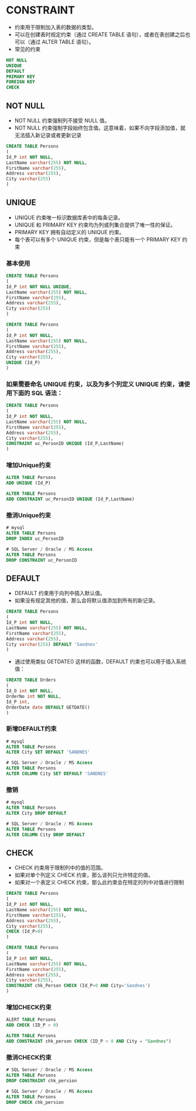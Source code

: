 # CONSTRAINT

- 约束用于限制加入表的数据的类型。
- 可以在创建表时规定约束（通过 CREATE TABLE 语句），或者在表创建之后也可以（通过 ALTER TABLE 语句）。
- 常见的约束

```sql
NOT NULL
UNIQUE
DEFAULT
PRIMARY KEY
FOREIGN KEY
CHECK
```

## NOT NULL

- NOT NULL 约束强制列不接受 NULL 值。
- NOT NULL 约束强制字段始终包含值。这意味着，如果不向字段添加值，就无法插入新记录或者更新记录

```sql
CREATE TABLE Persons
(
Id_P int NOT NULL,
LastName varchar(255) NOT NULL,
FirstName varchar(255),
Address varchar(255),
City varchar(255)
)
```

## UNIQUE

- UNIQUE 约束唯一标识数据库表中的每条记录。
- UNIQUE 和 PRIMARY KEY 约束均为列或列集合提供了唯一性的保证。
- PRIMARY KEY 拥有自动定义的 UNIQUE 约束。
- 每个表可以有多个 UNIQUE 约束，但是每个表只能有一个 PRIMARY KEY 约束

### 基本使用

```sql
CREATE TABLE Persons
(
Id_P int NOT NULL UNIQUE,
LastName varchar(255) NOT NULL,
FirstName varchar(255),
Address varchar(255),
City varchar(255)
)
```

```sql
CREATE TABLE Persons
(
Id_P int NOT NULL,
LastName varchar(255) NOT NULL,
FirstName varchar(255),
Address varchar(255),
City varchar(255),
UNIQUE (Id_P)
)
```

### 如果需要命名 UNIQUE 约束，以及为多个列定义 UNIQUE 约束，请使用下面的 SQL 语法：

```sql
CREATE TABLE Persons
(
Id_P int NOT NULL,
LastName varchar(255) NOT NULL,
FirstName varchar(255),
Address varchar(255),
City varchar(255),
CONSTRAINT uc_PersonID UNIQUE (Id_P,LastName)
)
```

### 增加Unique约束

```sql
ALTER TABLE Persons
ADD UNIQUE (Id_P)
```

```sql
ALTER TABLE Persons
ADD CONSTRAINT uc_PersonID UNIQUE (Id_P,LastName)
```

### 撤消Unique约束

```sql
# mysql
ALTER TABLE Persons
DROP INDEX uc_PersonID
```

```sql
# SQL Server / Oracle / MS Access
ALTER TABLE Persons
DROP CONSTRAINT uc_PersonID
```

## DEFAULT

- DEFAULT 约束用于向列中插入默认值。
- 如果没有规定其他的值，那么会将默认值添加到所有的新记录。

```sql
CREATE TABLE Persons
(
Id_P int NOT NULL,
LastName varchar(255) NOT NULL,
FirstName varchar(255),
Address varchar(255),
City varchar(255) DEFAULT 'Sandnes'
)
```

- 通过使用类似 GETDATE() 这样的函数，DEFAULT 约束也可以用于插入系统值：

```sql
CREATE TABLE Orders
(
Id_O int NOT NULL,
OrderNo int NOT NULL,
Id_P int,
OrderDate date DEFAULT GETDATE()
)
```

### 新增DEFAULT约束

```sql
# mysql
ALTER TABLE Persons
ALTER City SET DEFAULT 'SANDNES'
```

```sql
# SQL Server / Oracle / MS Access
ALTER TABLE Persons
ALTER COLUMN City SET DEFAULT 'SANDNES'
```

### 撤销

```sql
# mysql
ALTER TABLE Persons
ALTER City DROP DEFAULT
```

```sql
# SQL Server / Oracle / MS Access
ALTER TABLE Persons
ALTER COLUMN City DROP DEFAULT
```

## CHECK

- CHECK 约束用于限制列中的值的范围。
- 如果对单个列定义 CHECK 约束，那么该列只允许特定的值。
- 如果对一个表定义 CHECK 约束，那么此约束会在特定的列中对值进行限制

```sql
CREATE TABLE Persons
(
Id_P int NOT NULL,
LastName varchar(255) NOT NULL,
FirstName varchar(255),
Address varchar(255),
City varchar(255),
CHECK (Id_P>0)
)
```

```sql
CREATE TABLE Persons
(
Id_P int NOT NULL,
LastName varchar(255) NOT NULL,
FirstName varchar(255),
Address varchar(255),
City varchar(255),
CONSTRAINT chk_Person CHECK (Id_P>0 AND City='Sandnes')
)
```

### 增加CHECK约束

```sql
ALERT TABLE Persons
ADD CHECK (ID_P > 0)
```

```sql
ALTER TABLE Persons
ADD CONSTRAINT chk_person CHECK (ID_P > 0 AND City = "Sandnes")
```

### 撤消CHECK约束

```sql
# SQL Server / Oracle / MS Access
ALTER TABLE Persons
DROP CONSTRAINT chk_persion
```

```sql
# SQL Server / Oracle / MS Access
ALTER TABLE Persons
DROP CHECK chk_persion
```
